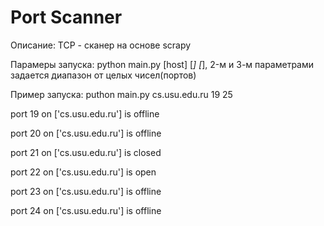 # Port Scanner
Описание: TCP - сканер на основе scrapy

Парамеры запуска: python main.py [host] [*] [*], 2-м и 3-м параметрами задается диапазон от целых чисел(портов)


Пример запуска: puthon main.py cs.usu.edu.ru 19 25

port 19 on ['cs.usu.edu.ru'] is offline

port 20 on ['cs.usu.edu.ru'] is offline

port 21 on ['cs.usu.edu.ru'] is closed

port 22 on ['cs.usu.edu.ru'] is open

port 23 on ['cs.usu.edu.ru'] is offline

port 24 on ['cs.usu.edu.ru'] is offline
